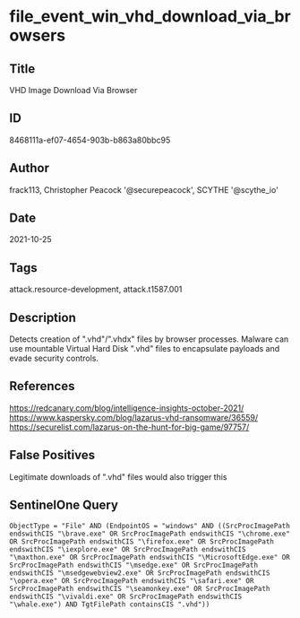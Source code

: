 # file_event_win_vhd_download_via_browsers

## Title
VHD Image Download Via Browser

## ID
8468111a-ef07-4654-903b-b863a80bbc95

## Author
frack113, Christopher Peacock '@securepeacock', SCYTHE '@scythe_io'

## Date
2021-10-25

## Tags
attack.resource-development, attack.t1587.001

## Description
Detects creation of ".vhd"/".vhdx" files by browser processes.
 Malware can use mountable Virtual Hard Disk ".vhd" files to encapsulate payloads and evade security controls.


## References
https://redcanary.com/blog/intelligence-insights-october-2021/
https://www.kaspersky.com/blog/lazarus-vhd-ransomware/36559/
https://securelist.com/lazarus-on-the-hunt-for-big-game/97757/

## False Positives
Legitimate downloads of ".vhd" files would also trigger this

## SentinelOne Query
```
ObjectType = "File" AND (EndpointOS = "windows" AND ((SrcProcImagePath endswithCIS "\brave.exe" OR SrcProcImagePath endswithCIS "\chrome.exe" OR SrcProcImagePath endswithCIS "\firefox.exe" OR SrcProcImagePath endswithCIS "\iexplore.exe" OR SrcProcImagePath endswithCIS "\maxthon.exe" OR SrcProcImagePath endswithCIS "\MicrosoftEdge.exe" OR SrcProcImagePath endswithCIS "\msedge.exe" OR SrcProcImagePath endswithCIS "\msedgewebview2.exe" OR SrcProcImagePath endswithCIS "\opera.exe" OR SrcProcImagePath endswithCIS "\safari.exe" OR SrcProcImagePath endswithCIS "\seamonkey.exe" OR SrcProcImagePath endswithCIS "\vivaldi.exe" OR SrcProcImagePath endswithCIS "\whale.exe") AND TgtFilePath containsCIS ".vhd"))

```